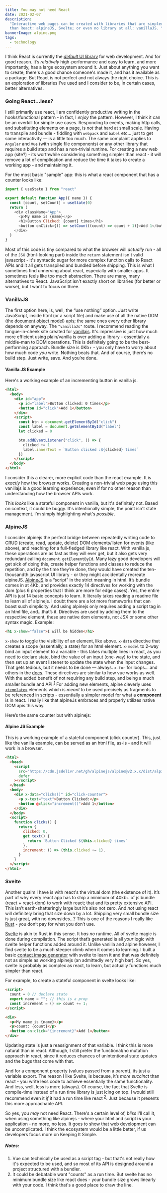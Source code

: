 ```yaml
---
title: You may not need React
date: 2021-02-07
description:
  "Interactive web pages can be created with libraries that are simpler
  than React: alpineJS, Svelte; or even no library at all: vanillaJS. "
bannerImage: alpine.png
tags:
  - technology
---
```


I think React is currently the [_default_ UI library](https://trends.google.com/trends/explore?cat=31&q=Vue.js,React,Angular) for web development. And for good reason. It’s _relatively_ high-performance and easy to learn, and more importantly, has a large ecosystem around it. Just about anything you want to create, there's a good chance someone's made it, and has it available as a package. But React is not perfect and not always the right choice. This is an exploration of libraries I’ve used and I consider to be, in certain cases, better alternatives.

### Going React…less?

I still primarily use react, I am confidently productive writing in the hooks/functional pattern - in fact, I _enjoy_ the pattern. However, I think it can be an overkill for simple use cases. Responding to events, making http calls, and substituting elements on a page, is _not_ that hard at small scale. Having to transpile and bundle - fiddling with `webpack` and `babel` etc... just to get some interactivity — is a little too much. The same complaint applies to `Angular` and `Vue` (with single file components) or any other library that requires a build step and has a non-trivial runtime. For creating a new web app (site?) - its worthwhile considering something simpler than react - it will remove a lot of complication and reduce the time it takes to create a working app - and maintaining it.

For the most basic "sample" app: this is what a react component that has a counter looks like:

```js
import { useState } from "react"

export default function App({ name }) {
  const [count, setCount] = useState(0)
  return (
    <div className="App">
      <p>My name is {name}</p>
      <h1>Button Clicked: {count} times</h1>
      <button onClick={() => setCount((count) => count + 1)}>Add 1</button>
    </div>
  )
}
```

Most of this code is tiny compared to what the browser will _actually_ run - all of the `JSX` (html-looking part) inside the `return` statement isn't valid javascript - it's syntactic sugar for more complex function calls to React APIs and it all gets transpiled and bundled before shipping. This is what I sometimes find unnerving about react, especially with smaller apps. It sometimes feels like too much abstraction. There are many, many alternatives to React. JavaScript isn't exactly short on libraries (for better or worse), but I want to focus on three.

### VanillaJS

The first option here, is, well, the “use nothing” option. Just write JavaScript, inside html (or a script file) and make use of all the native DOM (the [document object model](https://developer.mozilla.org/en-US/docs/Web/API/Document_Object_Model)) apis; the same ones every other library depends on anyway. The `"vanillaJs"` route. I recommend reading the tongue-in-cheek site created for [vanillajs](http://vanilla-js.com). It's impressive is just how much more efficient using plain/vanilla is over adding a library - essentially a middle-man to DOM operations. This is definitely going to be the best-performing approach. Bundle size is 0Kb+ - you only have to worry about how much code _you_ write. Nothing beats that. And of course, there’s no build step. Just write, save. And you’re done.

#### Vanilla JS Example

Here's a working example of an incrementing button in vanilla js.

```html
<html>
  <body>
    <div id="app">
      <p id="label">Button clicked: 0 times</p>
      <button id="click">Add 1</button>
    </div>
    <script>
      const btn = document.getElementById("click")
      const label = document.getElementById("label")
      let clicked = 0

      btn.addEventListener("click", () => {
        clicked += 1
        label.innerText = `Button clicked :${clicked} times`
      })
    </script>
  </body>
</html>
```

I consider this a clearer, more explicit code than the react example. It is _exactly_ how the browser works. Creating a non-trivial web page using this vanillajs is a good learning experience; even if for no other reason than understanding how the browser APIs work.

This _looks_ like a stateful component in vanilla, but it's definitely not. Based on context, it could be buggy. It's intentionally simple, the point isn't state management. I'm simply highlighting what's _possible_.

### AlpineJS

I consider alpinejs the perfect bridge between repeatedly writing code to CRUD (create, read, update, delete) DOM elements/listen for events (like above), and reaching for a full-fledged library like react. With vanilla js, these operations are as fast as they will ever get, but it also gets very redundant calling `document.getElementById`. Many ~~lazy~~ good developers will get sick of doing this, create helper functions and classes to reduce the repetition, and by the time they’re done, they would have created the ten-thousandth javascript UI library - or they might accidentally recreate alpineJS.
[AlpineJS](https://github.com/alpinejs/alpine) is a “script” in the strict meaning in html. It’s bundle comes in at 4Kb, and provides exactly 14 directives for working with the dom (plus 6 properties that I think are more for edge cases). Yes, the entire API is just 14 basic concepts to learn. It literally takes reading a readme file to learn all of alpinejs. I doubt there are a lot more frameworks that can boast such simplicity. And using alpinejs only requires adding a script tag in an html file, and...that’s it. Directives are used by adding them to the respective element, these are native dom elements, not JSX or some other syntax magic. Example:

```html
<h1 x-show="false">I will be hidden</h1>
```

`x-show` to toggle the visibility of an element, like above. `x-data` directive that creates a scope (essentially, a state) for an html element. `x-model` to 2-way bind an input element to a variable - this takes multiple lines in react, as you need to declare state, bind the value of an input (one-way) to the state, and then set up an event listener to update the state when the input changes. That gets tedious, but it needs to be done — always.
`x-for` for loops… and others in the [docs](https://github.com/alpinejs/alpine#learn).
These directives are similar to how vue works as well. With the added benefit of not requiring any build step, and being a much smaller bundle and API.<sup>[1](#notes)</sup>
For adding new elements, alpine cleverly uses [`<template>`](https://developer.mozilla.org/en-US/docs/Web/HTML/Element/template) elements which is _meant_ to be used precisely as fragments to be referenced in scripts - essentially a simpler model for what a **component** is in react. I really like that alpineJs embraces and properly utilizes native DOM apis this way.

Here’s the same counter but with alpinejs:

#### Alpine JS Example

This is a working example of a stateful component (click counter). This, just like the vanilla example, can be served as an html file, as-is - and it will work in a browser.

```html
<html>
  <head>
    <script
      src="https://cdn.jsdelivr.net/gh/alpinejs/alpine@v2.x.x/dist/alpine.min.js"
      defer
    ></script>
  </head>
  <body>
    <div x-data="clicks()" id="click-counter">
      <p x-text="text">Button Clicked:</p>
      <button @click="increment()">Add 1</button>
    </div>
  </body>
  <script>
    function clicks() {
      return {
        clicked: 0,
        get text() {
          return `Button Clicked ${this.clicked} times`
        },
        increment: () => (this.clicked += 1),
      }
    }
  </script>
</html>
```

### Svelte

Another qualm I have is with react's the virtual dom (the existence of it). It’s part of why every react app has to ship a minimum of 40kb+ of js bundle (react + react-dom) to work with react; that and its pretty extensive API. This isn’t earth-shatteringly large but it’s also not zero. And _not_ using react will definitely bring that size down by a lot. Shipping very small bundle size is just great, with no downsides…? This is one of the reasons I really like [Rust](/trying-rust-lang) - you don’t pay for what you don’t use.

[Svelte](https://svelte.dev/docs) is akin to Rust in this sense. It _has no_ runtime. All of svelte magic is done during compilation. The script that’s generated is all _your_ logic with svelte helper functions added around it. Unlike vanilla and alpine however, I find svelte to be a much steeper climb when it comes to learning. I built a basic [contact image generator](https://github.com/dshomoye/image-my-contact) with svelte to learn it and that was definitely not as simple as working alpinejs (an admittedly very high bar). So yes, svelte is probably as complex as react, to learn, but actually functions much simpler than react.

For example, to create a stateful component in svelte looks like:

```html
<script>
  count = 0 // declare state
  export name = ""; // this is a prop
  const increment = () => count += 1;
</script>

<div>
  <p>My name is {name}</p>
  <p>count: {count}</p>
  <button on:click="{increment}">Add 1</button>
</div>
```

Updating state is just a reassignment of that variable. I think this is more natural than in react. Although, I still prefer the functional/no mutation approach in react, since it reduces chances of unintentional state updates and the bugs that come with that.

And for a component property (values passed from a parent), its just a variable export. The reason I like Svelte, is because, it’s _more succinct_ than react - you write less code to achieve essentially the same functionality. And less, well, less is more (always). Of course, the fact that Svelte is compile-time instead of a run time library is just icing on top. I would still recommend even it _if_ it had a run time like react <sup>[2](#notes)</sup>. Just because it presents this more approachable API.

So yes, you _may_ not need React. There's a certain level of, _bliss_ I'll call it, when using something like alpinejs - where your html and script **is** your application - no more, no less. It goes to show that web development can be uncomplicated. I think the ecosystem would be a little better, if us developers focus more on Keeping It Simple.

##### Notes:

1. Vue can technically be used as a script tag - but that's not really how it's expected to be used, and so most of its API is designed around a project structured with a bundler.
2. It could be debatable want "counts" as a run time. But svelte has no minimum bundle size like react does - your bundle size grows linearly with your code. I think that's a good place to draw the line.
